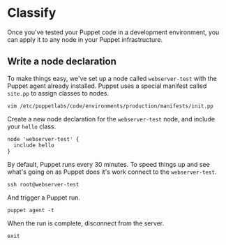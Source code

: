 # Classify

Once you've tested your Puppet code in a development environment, you can apply
it to any node in your Puppet infrastructure.

## Write a node declaration

To make things easy, we've set up a node called `webserver-test` with the
Puppet agent already installed. Puppet uses a special manifest called `site.pp`
to assign classes to nodes.

    vim /etc/puppetlabs/code/environments/production/manifests/init.pp

Create a new node declaration for the `webserver-test` node, and include your
`hello` class.

    node 'webserver-test' {
      include hello
    }

By default, Puppet runs every 30 minutes. To speed things up and see what's
going on as Puppet does it's work connect to the `webserver-test`.

    ssh root@webserver-test

And trigger a Puppet run.

    puppet agent -t

When the run is complete, disconnect from the server.

    exit
